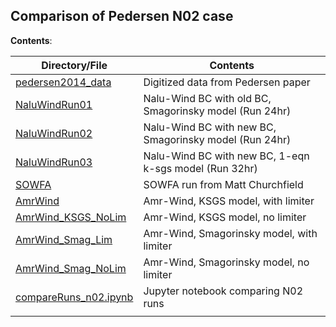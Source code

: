 Comparison of Pedersen N02 case
-------------------------------

**Contents**: 

| Directory/File                                 | Contents                                               |
|------------------------------------------------|--------------------------------------------------------|
| [pedersen2014_data](pedersen2014_data)         | Digitized data from Pedersen paper                     |
| [NaluWindRun01](NaluWindRun01)                 | Nalu-Wind BC with old BC, Smagorinsky model (Run 24hr) |
| [NaluWindRun02](NaluWindRun02)                 | Nalu-Wind BC with new BC, Smagorinsky model (Run 24hr) |
| [NaluWindRun03](NaluWindRun03)                 | Nalu-Wind BC with new BC, 1-eqn k-sgs model (Run 32hr) |
| [SOWFA](SOWFA)                                 | SOWFA run from Matt Churchfield                        |
| [AmrWind](AmrWind)                             | Amr-Wind, KSGS model, with limiter                     |
| [AmrWind_KSGS_NoLim](AmrWind_KSGS_NoLim)       | Amr-Wind, KSGS model, no limiter                       |
| [AmrWind_Smag_Lim](AmrWind_Smag_Lim)           | Amr-Wind, Smagorinsky model, with limiter              |
| [AmrWind_Smag_NoLim](AmrWind_Smag_NoLim)       | Amr-Wind, Smagorinsky model, no limiter                |
| [compareRuns_n02.ipynb](compareRuns_n02.ipynb) | Jupyter notebook comparing N02 runs                    |
|                                                |                                                        |

